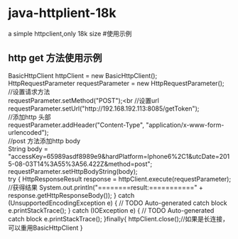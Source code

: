 # java-httplient-18k
a simple httpclient,only 18k size
#使用示例
## http get 方法使用示例
BasicHttpClient httpClient = new BasicHttpClient();<br>
HttpRequestParameter requestParameter = new HttpRequestParameter();<br>
		//设置请求方法<br>
requestParameter.setMethod("POST");<br
\//设置url<br>
requestParameter.setUrl("http:\/\/192.168.192.113:8085\/getToken");<br>
\//添加http 头部<br>
requestParameter.addHeader("Content-Type", "application/x-www-form-urlencoded");<br>
//post 方法添加http body<br>
String body = "accessKey=65989asdf8989e9&hardPlatform=Iphone6%2C1&utcDate=2015-08-03T14%3A55%3A56.422Z&method=post";<br>
requestParameter.setHttpBodyString(body);<br>
try {
	HttpResponseResult  response = httpClient.execute(requestParameter);
	//获得结果
	System.out.println("========result:===========" + response.getHttpResponseBody());
} catch (UnsupportedEncodingException e) {
	// TODO Auto-generated catch block
	e.printStackTrace();
} catch (IOException e) {
	// TODO Auto-generated catch block
	e.printStackTrace();
}finally{
	httpClient.close();//如果是长连接，可以重用BasicHttpClient
}
